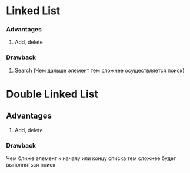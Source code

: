 # Linked List
### Advantages
1. Add, delete

### Drawback
1. Search (Чем дальше элемент тем сложнее осуществляется поиск)


# Double Linked List 
## Advantages
1. Add, delete

### Drawback
Чем ближе элемент к началу или концу списка тем сложнее будет выполняться поиск